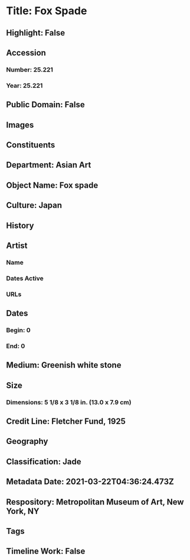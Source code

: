 # Title: Fox Spade
## Highlight: False
## Accession
### Number: 25.221
### Year: 25.221
## Public Domain: False
## Images
## Constituents
## Department: Asian Art
## Object Name: Fox spade
## Culture: Japan
## History
## Artist
### Name
### Dates Active
### URLs
## Dates
### Begin: 0
### End: 0
## Medium: Greenish white stone
## Size
### Dimensions: 5 1/8 x 3 1/8 in. (13.0 x 7.9 cm)
## Credit Line: Fletcher Fund, 1925
## Geography
## Classification: Jade
## Metadata Date: 2021-03-22T04:36:24.473Z
## Respository: Metropolitan Museum of Art, New York, NY
## Tags
## Timeline Work: False